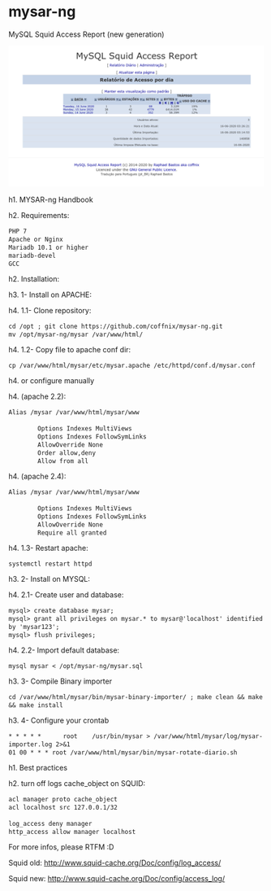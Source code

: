 mysar-ng
========

MySQL Squid Access Report (new generation)

![Screenshot](mysar-ng-v2.png)



h1. MYSAR-ng Handbook

h2. Requirements:

<pre><code>PHP 7
Apache or Nginx
Mariadb 10.1 or higher
mariadb-devel
GCC</code></pre>

h2. Installation:

h3. 1- Install on APACHE:

h4. 1.1- Clone repository:

<pre><code>cd /opt ; git clone https://github.com/coffnix/mysar-ng.git
mv /opt/mysar-ng/mysar /var/www/html/</code></pre>

h4. 1.2- Copy file to apache conf dir:

<pre><code>cp /var/www/html/mysar/etc/mysar.apache /etc/httpd/conf.d/mysar.conf</code></pre>

h4. or configure manually

h4. (apache 2.2):

<pre><code>Alias /mysar /var/www/html/mysar/www
<Directory "/var/www/html/mysar/www">
        Options Indexes MultiViews
        Options Indexes FollowSymLinks
        AllowOverride None
        Order allow,deny
        Allow from all
</Directory></code></pre>


h4. (apache 2.4):

<pre><code>Alias /mysar /var/www/html/mysar/www
<Directory "/var/www/html/mysar/www">
        Options Indexes MultiViews
        Options Indexes FollowSymLinks
        AllowOverride None
        Require all granted
</Directory></code></pre>


h4. 1.3- Restart apache:

<pre><code>systemctl restart httpd</code></pre>

h3. 2- Install on MYSQL:

h4. 2.1- Create user and database:

<pre><code>mysql> create database mysar;
mysql> grant all privileges on mysar.* to mysar@'localhost' identified by 'mysar123';
mysql> flush privileges;</code></pre>

h4. 2.2- Import default database:

<pre><code>mysql mysar < /opt/mysar-ng/mysar.sql </code></pre>


h3. 3- Compile Binary importer

<pre><code>cd /var/www/html/mysar/bin/mysar-binary-importer/ ; make clean && make && make install</code></pre>


h3. 4- Configure your crontab

<pre><code>* * * * *      root    /usr/bin/mysar > /var/www/html/mysar/log/mysar-importer.log 2>&1
01 00 * * * root /var/www/html/mysar/bin/mysar-rotate-diario.sh</code></pre>


h1. Best practices

h2. turn off logs cache_object on SQUID:

<pre><code>acl manager proto cache_object
acl localhost src 127.0.0.1/32

log_access deny manager
http_access allow manager localhost</code></pre>

For more infos, please RTFM :D

Squid old: http://www.squid-cache.org/Doc/config/log_access/

Squid new: http://www.squid-cache.org/Doc/config/access_log/ 


